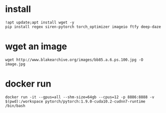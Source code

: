 # install

```
!apt update;apt install wget -y
pip install regex siren-pytorch torch_optimizer imageio ftfy deep-daze
```

# wget an image
```
wget http://www.blakearchive.org/images/bb85.a.6.ps.100.jpg -O image.jpg
```

# docker run

```
docker run -it --gpus=all --shm-size=64gb --cpus=12 -p 8886:8888 -v $(pwd):/workspace pytorch/pytorch:1.9.0-cuda10.2-cudnn7-runtime /bin/bash
```